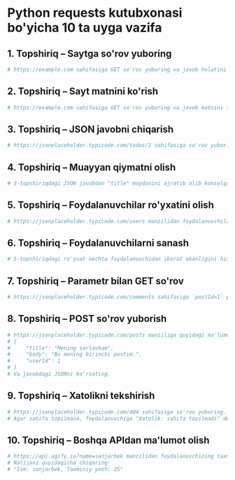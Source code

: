 # Python requests kutubxonasi bo'yicha 10 ta uyga vazifa

## 1. Topshiriq – Saytga so'rov yuboring
```python
# https://example.com sahifasiga GET so'rov yuboring va javob holatini (status_code) ekranga chiqaring.
```

## 2. Topshiriq – Sayt matnini ko'rish
```python
# https://example.com sahifasiga GET so'rov yuboring va javob matnini (text) konsolga chiqaring.
```

## 3. Topshiriq – JSON javobni chiqarish
```python
# https://jsonplaceholder.typicode.com/todos/1 sahifasiga so'rov yuboring va JSON javobini chiqarib bering.
```

## 4. Topshiriq – Muayyan qiymatni olish
```python
# 3-topshiriqdagi JSON javobdan "title" maydonini ajratib olib konsolga chiqaring.
```

## 5. Topshiriq – Foydalanuvchilar ro'yxatini olish
```python
# https://jsonplaceholder.typicode.com/users manzilidan foydalanuvchilar ro'yxatini oling va ularning ismlarini chiqarib bering.
```

## 6. Topshiriq – Foydalanuvchilarni sanash
```python
# 5-topshiriqdagi ro'yxat nechta foydalanuvchidan iborat ekanligini hisoblang va konsolga chiqaring.
```

## 7. Topshiriq – Parametr bilan GET so'rov
```python
# https://jsonplaceholder.typicode.com/comments sahifasiga `postId=1` parametrini yuboring va natijani ko'rsating.
```

## 8. Topshiriq – POST so'rov yuborish
```python
# https://jsonplaceholder.typicode.com/posts manziliga quyidagi ma'lumotlarni POST qilib yuboring:
# {
#     "title": "Mening sarlavham",
#     "body": "Bu mening birinchi postim.",
#     "userId": 1
# }
# Va javobdagi JSONni ko'rsating.
```

## 9. Topshiriq – Xatolikni tekshirish
```python
# https://jsonplaceholder.typicode.com/404 sahifasiga so'rov yuboring.
# Agar sahifa topilmasa, foydalanuvchiga "Xatolik: sahifa topilmadi" deb chiqaring.
```

## 10. Topshiriq – Boshqa APIdan ma'lumot olish
```python
# https://api.agify.io?name=sanjarbek manzilidan foydalanuvchining taxminiy yoshini oling.
# Natijani quyidagicha chiqaring:
# "Ism: sanjarbek, Taxminiy yosh: 25"
```

